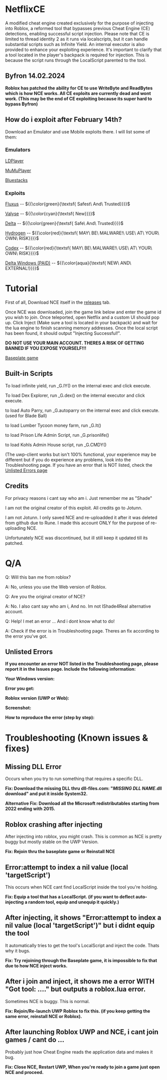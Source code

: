 # NetflixCE

A modified cheat engine created exclusively for the purpose of injecting into Roblox, a reformed tool that bypasses previous Cheat Engine (CE) detections, enabling successful script injection. Please note that CE is limited to thread identity 2 as it runs via localscripts, but it can handle substantial scripts such as Infinite Yield. An internal executor is also provided to enhance your exploiting experience. It's important to clarify that a tool located in the player's backpack is required for injection. This is because the script runs through the LocalScript parented to the tool.

## Byfron 14.02.2024

**Roblox has patched the ability for CE to use WriteByte and ReadBytes which is how NCE works. All CE exploits are currently dead and wont work. (This may be the end of CE exploiting because its super hard to bypass Byfron)**

## How do i exploit after February 14th?

Download an Emulator and use Mobile exploits there. I will list some of them:
### Emulators
[LDPlayer](https://www.ldplayer.net/versions)

[MuMuPlayer](https://www.mumuplayer.com/index.html)

[Bluestacks](https://www.bluestacks.com/bluestacks-5.html)
### Exploits
[Fluxus](https://fluxteam.net) -- ${{\color{green}{\textsf{  Safest\ And\ Trusted\}}}}\$

[Valyse](https://valyse.best/) -- ${{\color{cyan}{\textsf{  New\}}}}\$

[Delta](https://deltaexploits.net) -- ${{\color{green}{\textsf{  Safe\ And\ Trusted\}}}}\$

[Hydrogen](https://hydrogen.sh) -- ${{\color{red}{\textsf{  MAY\ BE\ MALWARE!\ USE\ AT\ YOUR\ OWN\ RISK\}}}}\$

[Codex](https://www.codex.lol) -- ${{\color{red}{\textsf{  MAY\ BE\ MALWARE!\ USE\ AT\ YOUR\ OWN\ RISK\}}}}\$

[Delta Windows (PAID)](https://deltaexploits.mysellix.io) -- ${{\color{aqua}{\textsf{  NEW\ AND\ EXTERNAL!\}}}}\$
# Tutorial

First of all, Download NCE itself in the [releases](https://github.com/IShade4Real/NetflixCE/releases) tab.

Once NCE was downloaded, join the game link below and enter the game id you wish to join. Once teleported, open Netflix and a custom UI should pop up. Click Inject (Make sure a tool is located in your backpack) and wait for the lua engine to finish scanning memory addresses. Once the local script has been found, it should output "Injecting Successful!".

**DO NOT USE YOUR MAIN ACCOUNT. THERES A RISK OF GETTING BANNED IF YOU EXPOSE YOURSELF!!!**
 
[Baseplate game](https://www.roblox.com/games/16161951274/Baseplate)

## Built-in Scripts

To load infinite yield, run _G.IY() on the internal exec and click execute.

To load Dex Explorer, run _G.dex() on the internal executor and click execute.

to load Auto Parry, run _G.autoparry on the internal exec and click execute. (used for Blade Ball)

to load Lumber Tycoon money farm, run _G.lt()

to load Prison Life Admin Script, run _G.prisonlife()

to load Kohls Admin House script, run _G.CMDY()

(The uwp-client works but isn't 100% functional, your experience may be different but if you do experience any problems, look into the Troubleshooting page. If you have an error that is NOT listed, check the [Unlisted Errors page](https://github.com/IShade4Real/NetflixCE/?tab=readme-ov-file#unlisted-errors)

## Credits

For privacy reasons i cant say who am i. Just remember me as "Shade"

I am not the original creator of this exploit. All credits go to Jotunn.

I am not Jotunn. I only saved NCE and re-uploadded it after it was deleted from github due to Rune. I made this account ONLY for the purpose of re-uploading NCE.

Unfortunately NCE was discontinued, but ill still keep it updated till its patched.

# Q/A

Q: Will this ban me from roblox?

A: No, unless you use the Web version of Roblox.


Q: Are you the original creator of NCE?

A: No. I also cant say who am i, And no. Im not IShade4ReaI alternative account.


Q: Help! I met an error ... And i dont know what to do!

A: Check if the error is in Troubleshooting page. Theres an fix according to the error you've got.

## Unlisted Errors

**If you encounter an error NOT listed in the Troubleshooting page, please report it in the Issues page. Include the following information:**

**Your Windows version:**

**Error you get:**

**Roblox version (UWP or Web):**

**Screenshot:**

**How to reproduce the error (step by step):**

# Troubleshooting (Known issues & fixes)

## Missing DLL Error

Occurs when you try to run something that requires a specific DLL.

**Fix: Download the missing DLL thru dll-files.com: "*MISSING DLL NAME*.dll download" and put it inside System32.**

**Alternative Fix: Download all the Microsoft redistributables starting from 2022 ending with 2015.**

## Roblox crashing after injecting

After injecting into roblox, you might crash. This is common as NCE is pretty buggy but mostly stable on the UWP Version.

**Fix: Rejoin thru the baseplate game or Reinstall NCE**

## Error:attempt to index a nil value (local 'targetScript')

This occurs when NCE cant find LocalScript inside the tool you're holding.

**Fix: Equip a tool that has a LocalScript. (if you want to deflect auto-injecting a random tool, equip and unequip it quickly.)**

## After injecting, it shows "Error:attempt to index a nil value (local 'targetScript')" but i didnt equip the tool

It automatically tries to get the tool's LocalScript and inject the code. Thats why it bugs.

**Fix: Try rejoining through the Baseplate game, it is impossible to fix that due to how NCE inject works.**

## After i join and inject, it shows me a error WITH "Got tool: ...." but outputs a roblox.lua error.

Sometimes NCE is buggy. This is normal.

**Fix: Rejoin/Re-launch UWP Roblox to fix this. (if you keep getting the same error, reinstall NCE or Roblox).**

## After launching Roblox UWP and NCE, i cant join games / cant do ...

Probably just how Cheat Engine reads the application data and makes it bug.

**Fix: Close NCE, Restart UWP, When you're ready to join a game just open NCE and proceed.**
